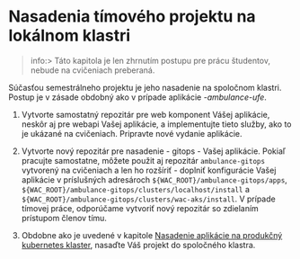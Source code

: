 # Nasadenia tímového projektu na lokálnom klastri

>info:> Táto kapitola je len zhrnutím postupu pre prácu študentov, nebude na cvičeniach preberaná.

Súčasťou semestrálneho projektu je jeho nasadenie na spoločnom klastri. Postup je v zásade obdobný ako v prípade aplikácie _<pfx>-ambulance-ufe_.

1. Vytvorte samostatný repozitár pre web komponent Vášej aplikácie, neskôr aj pre webapi Vašej aplikácie, a implementujte tieto služby, ako to je ukázané na cvičeniach. Pripravte nové vydanie aplikácie.

2. Vytvorte nový repozitár pre nasadenie - gitops - Vašej aplikácie. Pokiaľ pracujte samostatne, môžete použit aj repozitár `ambulance-gitops` vytvorený na cvičeniach a len ho rozšíriť - doplniť konfigurácie Vašej aplikácie v príslušných adresároch `${WAC_ROOT}/ambulance-gitops/apps`, 
`${WAC_ROOT}/ambulance-gitops/clusters/localhost/install` a `${WAC_ROOT}/ambulance-gitops/clusters/wac-aks/install`. V prípade tímovej práce, odporúčame vytvoriť nový repozitár so zdielaním prístupom členov tímu.

3. Obdobne ako je uvedené v kapitole [Nasadenie aplikácie na produkčný kubernetes klaster](./111-production-deployment), nasaďte Váš projekt do spoločného klastra.

